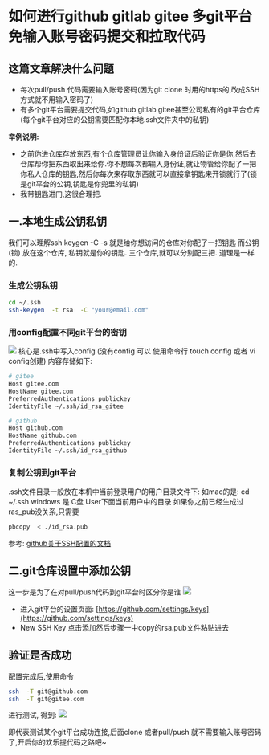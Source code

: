 # 如何进行github gitlab gitee 多git平台免输入账号密码提交和拉取代码

## 这篇文章解决什么问题
* 每次pull/push 代码需要输入账号密码(因为git clone 时用的https的,改成SSH方式就不用输入密码了)
* 有多个git平台需要提交代码,如github gitlab gitee甚至公司私有的git平台仓库(每个git平台对应的公钥需要匹配你本地.ssh文件夹中的私钥)

**举例说明:**
* 之前你进仓库存放东西,有个仓库管理员让你输入身份证后验证你是你,然后去仓库帮你把东西取出来给你.你不想每次都输入身份证,就让物管给你配了一把你私人仓库的钥匙,然后你每次来存取东西就可以直接拿钥匙来开锁就行了(锁是git平台的公钥,钥匙是你兜里的私钥)
* 我带钥匙进门,这很合理把.


## 一.本地生成公钥私钥

我们可以理解ssh keygen -C -s  就是给你想访问的仓库对你配了一把钥匙 而公钥(锁) 放在这个仓库, 私钥就是你的钥匙.
三个仓库,就可以分别配三把. 道理是一样的.

### 生成公钥私钥
```sh
cd ~/.ssh
ssh-keygen  -t rsa  -C "your@email.com"
```
### 用config配置不同git平台的密钥
![](media/15856476382620/16387721363480.jpg)
核心是.ssh中写入config (没有config 可以 使用命令行 touch config 或者  vi config创建) 内容存储如下:
``` sh
# gitee
Host gitee.com
HostName gitee.com
PreferredAuthentications publickey
IdentityFile ~/.ssh/id_rsa_gitee

# github
Host github.com
HostName github.com
PreferredAuthentications publickey
IdentityFile ~/.ssh/id_rsa_github
```

### 复制公钥到git平台
.ssh文件目录一般放在本机中当前登录用户的用户目录文件下: 
如mac的是: cd ~/.ssh 
windows 是 C盘 User下面当前用户中的目录
如果你之前已经生成过ras_pub没关系,只需要

```sh
pbcopy  < ./id_rsa.pub
```

参考: [github关于SSH配置的文档](https://docs.github.com/cn/authentication/connecting-to-github-with-ssh/adding-a-new-ssh-key-to-your-github-account)



## 二.git仓库设置中添加公钥
这一步是为了在对pull/push代码到git平台时区分你是谁
![](media/15856476382620/16387732397540.jpg)

* 进入git平台的设置页面: [https://github.com/settings/keys](https://github.com/settings/keys)
* New SSH Key 点击添加然后步骤一中copy的rsa.pub文件粘贴进去



## 验证是否成功
配置完成后,使用命令 
```sh
ssh  -T git@github.com
ssh  -T git@gitee.com
```
进行测试, 得到:
![](media/15856476382620/16387606550654.jpg)

即代表测试某个git平台成功连接,后面clone 或者pull/push 就不需要输入账号密码了,开启你的欢乐提代码之路吧~